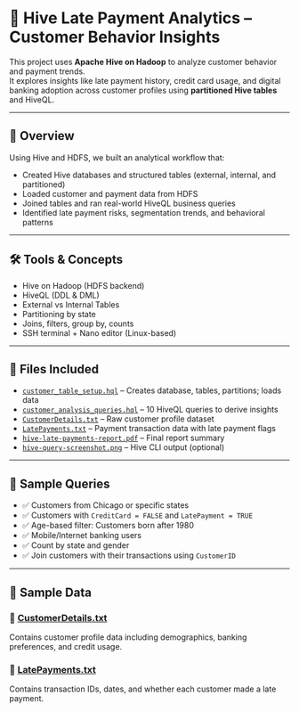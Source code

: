 # 🏦 Hive Late Payment Analytics – Customer Behavior Insights

This project uses **Apache Hive on Hadoop** to analyze customer behavior and payment trends.  
It explores insights like late payment history, credit card usage, and digital banking adoption across customer profiles using **partitioned Hive tables** and HiveQL.

---

## 📌 Overview

Using Hive and HDFS, we built an analytical workflow that:
- Created Hive databases and structured tables (external, internal, and partitioned)
- Loaded customer and payment data from HDFS
- Joined tables and ran real-world HiveQL business queries
- Identified late payment risks, segmentation trends, and behavioral patterns

---

## 🛠️ Tools & Concepts

- Hive on Hadoop (HDFS backend)  
- HiveQL (DDL & DML)  
- External vs Internal Tables  
- Partitioning by state  
- Joins, filters, group by, counts  
- SSH terminal + Nano editor (Linux-based)

---

## 📁 Files Included

- [`customer_table_setup.hql`](customer_table_setup.hql) – Creates database, tables, partitions; loads data  
- [`customer_analysis_queries.hql`](customer_analysis_queries.hql) – 10 HiveQL queries to derive insights  
- [`CustomerDetails.txt`](CustomerDetails.txt) – Raw customer profile dataset  
- [`LatePayments.txt`](LatePayments.txt) – Payment transaction data with late payment flags  
- [`hive-late-payments-report.pdf`](hive-late-payments-report.pdf) – Final report summary  
- [`hive-query-screenshot.png`](hive-query-screenshot.png) – Hive CLI output (optional)

---

## 🧪 Sample Queries

- ✅ Customers from Chicago or specific states  
- ✅ Customers with `CreditCard = FALSE` and `LatePayment = TRUE`  
- ✅ Age-based filter: Customers born after 1980  
- ✅ Mobile/Internet banking users  
- ✅ Count by state and gender  
- ✅ Join customers with their transactions using `CustomerID`

---

## 📂 Sample Data

### 🔸 [CustomerDetails.txt](./CustomerDetails.txt)
Contains customer profile data including demographics, banking preferences, and credit usage.

### 🔸 [LatePayments.txt](./LatePayments.txt)
Contains transaction IDs, dates, and whether each customer made a late payment.


